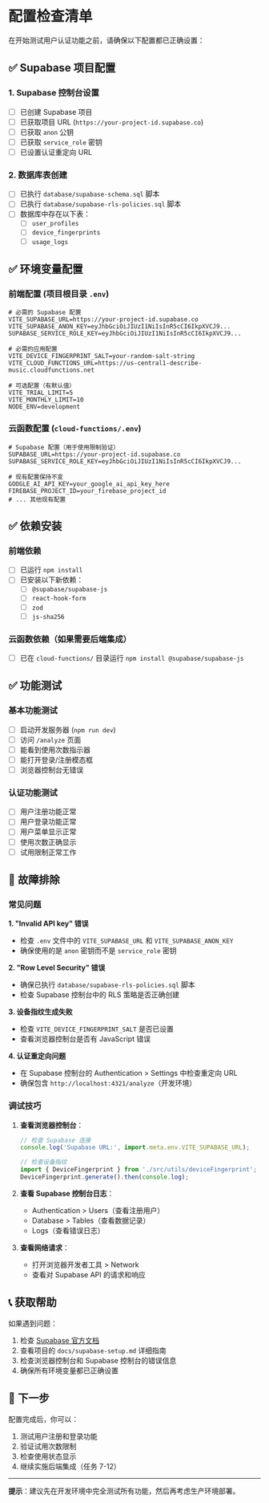 # 配置检查清单

在开始测试用户认证功能之前，请确保以下配置都已正确设置：

## ✅ Supabase 项目配置

### 1. Supabase 控制台设置
- [ ] 已创建 Supabase 项目
- [ ] 已获取项目 URL (`https://your-project-id.supabase.co`)
- [ ] 已获取 `anon` 公钥
- [ ] 已获取 `service_role` 密钥
- [ ] 已设置认证重定向 URL

### 2. 数据库表创建
- [ ] 已执行 `database/supabase-schema.sql` 脚本
- [ ] 已执行 `database/supabase-rls-policies.sql` 脚本
- [ ] 数据库中存在以下表：
  - [ ] `user_profiles`
  - [ ] `device_fingerprints`
  - [ ] `usage_logs`

## ✅ 环境变量配置

### 前端配置 (项目根目录 `.env`)
```env
# 必需的 Supabase 配置
VITE_SUPABASE_URL=https://your-project-id.supabase.co
VITE_SUPABASE_ANON_KEY=eyJhbGciOiJIUzI1NiIsInR5cCI6IkpXVCJ9...
SUPABASE_SERVICE_ROLE_KEY=eyJhbGciOiJIUzI1NiIsInR5cCI6IkpXVCJ9...

# 必需的应用配置
VITE_DEVICE_FINGERPRINT_SALT=your-random-salt-string
VITE_CLOUD_FUNCTIONS_URL=https://us-central1-describe-music.cloudfunctions.net

# 可选配置（有默认值）
VITE_TRIAL_LIMIT=5
VITE_MONTHLY_LIMIT=10
NODE_ENV=development
```

### 云函数配置 (`cloud-functions/.env`)
```env
# Supabase 配置（用于使用限制验证）
SUPABASE_URL=https://your-project-id.supabase.co
SUPABASE_SERVICE_ROLE_KEY=eyJhbGciOiJIUzI1NiIsInR5cCI6IkpXVCJ9...

# 现有配置保持不变
GOOGLE_AI_API_KEY=your_google_ai_api_key_here
FIREBASE_PROJECT_ID=your_firebase_project_id
# ... 其他现有配置
```

## ✅ 依赖安装

### 前端依赖
- [ ] 已运行 `npm install`
- [ ] 已安装以下新依赖：
  - [ ] `@supabase/supabase-js`
  - [ ] `react-hook-form`
  - [ ] `zod`
  - [ ] `js-sha256`

### 云函数依赖（如果需要后端集成）
- [ ] 已在 `cloud-functions/` 目录运行 `npm install @supabase/supabase-js`

## ✅ 功能测试

### 基本功能测试
- [ ] 启动开发服务器 (`npm run dev`)
- [ ] 访问 `/analyze` 页面
- [ ] 能看到使用次数指示器
- [ ] 能打开登录/注册模态框
- [ ] 浏览器控制台无错误

### 认证功能测试
- [ ] 用户注册功能正常
- [ ] 用户登录功能正常
- [ ] 用户菜单显示正常
- [ ] 使用次数正确显示
- [ ] 试用限制正常工作

## 🔧 故障排除

### 常见问题

**1. "Invalid API key" 错误**
- 检查 `.env` 文件中的 `VITE_SUPABASE_URL` 和 `VITE_SUPABASE_ANON_KEY`
- 确保使用的是 `anon` 密钥而不是 `service_role` 密钥

**2. "Row Level Security" 错误**
- 确保已执行 `database/supabase-rls-policies.sql` 脚本
- 检查 Supabase 控制台中的 RLS 策略是否正确创建

**3. 设备指纹生成失败**
- 检查 `VITE_DEVICE_FINGERPRINT_SALT` 是否已设置
- 查看浏览器控制台是否有 JavaScript 错误

**4. 认证重定向问题**
- 在 Supabase 控制台的 Authentication > Settings 中检查重定向 URL
- 确保包含 `http://localhost:4321/analyze`（开发环境）

### 调试技巧

1. **查看浏览器控制台**：
   ```javascript
   // 检查 Supabase 连接
   console.log('Supabase URL:', import.meta.env.VITE_SUPABASE_URL);
   
   // 检查设备指纹
   import { DeviceFingerprint } from './src/utils/deviceFingerprint';
   DeviceFingerprint.generate().then(console.log);
   ```

2. **查看 Supabase 控制台日志**：
   - Authentication > Users（查看注册用户）
   - Database > Tables（查看数据记录）
   - Logs（查看错误日志）

3. **查看网络请求**：
   - 打开浏览器开发者工具 > Network
   - 查看对 Supabase API 的请求和响应

## 📞 获取帮助

如果遇到问题：

1. 检查 [Supabase 官方文档](https://supabase.com/docs)
2. 查看项目的 `docs/supabase-setup.md` 详细指南
3. 检查浏览器控制台和 Supabase 控制台的错误信息
4. 确保所有环境变量都已正确设置

## 🎯 下一步

配置完成后，你可以：

1. 测试用户注册和登录功能
2. 验证试用次数限制
3. 检查使用状态显示
4. 继续实施后端集成（任务 7-12）

---

**提示**：建议先在开发环境中完全测试所有功能，然后再考虑生产环境部署。